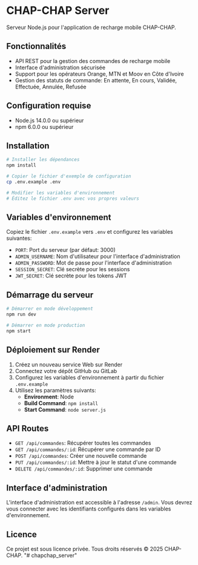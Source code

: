 # CHAP-CHAP Server

Serveur Node.js pour l'application de recharge mobile CHAP-CHAP.

## Fonctionnalités

- API REST pour la gestion des commandes de recharge mobile
- Interface d'administration sécurisée
- Support pour les opérateurs Orange, MTN et Moov en Côte d'Ivoire
- Gestion des statuts de commande: En attente, En cours, Validée, Effectuée, Annulée, Refusée

## Configuration requise

- Node.js 14.0.0 ou supérieur
- npm 6.0.0 ou supérieur

## Installation

```bash
# Installer les dépendances
npm install

# Copier le fichier d'exemple de configuration
cp .env.example .env

# Modifier les variables d'environnement
# Éditez le fichier .env avec vos propres valeurs
```

## Variables d'environnement

Copiez le fichier `.env.example` vers `.env` et configurez les variables suivantes:

- `PORT`: Port du serveur (par défaut: 3000)
- `ADMIN_USERNAME`: Nom d'utilisateur pour l'interface d'administration
- `ADMIN_PASSWORD`: Mot de passe pour l'interface d'administration
- `SESSION_SECRET`: Clé secrète pour les sessions
- `JWT_SECRET`: Clé secrète pour les tokens JWT

## Démarrage du serveur

```bash
# Démarrer en mode développement
npm run dev

# Démarrer en mode production
npm start
```

## Déploiement sur Render

1. Créez un nouveau service Web sur Render
2. Connectez votre dépôt GitHub ou GitLab
3. Configurez les variables d'environnement à partir du fichier `.env.example`
4. Utilisez les paramètres suivants:
   - **Environment**: Node
   - **Build Command**: `npm install`
   - **Start Command**: `node server.js`

## API Routes

- `GET /api/commandes`: Récupérer toutes les commandes
- `GET /api/commandes/:id`: Récupérer une commande par ID
- `POST /api/commandes`: Créer une nouvelle commande
- `PUT /api/commandes/:id`: Mettre à jour le statut d'une commande
- `DELETE /api/commandes/:id`: Supprimer une commande

## Interface d'administration

L'interface d'administration est accessible à l'adresse `/admin`. Vous devrez vous connecter avec les identifiants configurés dans les variables d'environnement.

## Licence

Ce projet est sous licence privée. Tous droits réservés © 2025 CHAP-CHAP.
"# chapchap_server" 
